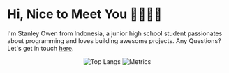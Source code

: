 # __Hi, Nice to Meet You 👋👨🏽‍💻__

I'm Stanley Owen from Indonesia, a junior high school student passionates about programming and loves building awesome projects. Any Questions? Let's get in touch [here](https://stanleyowen.github.io/contact/).

<div align = 'center'>
<img src = "https://github-readme-stats.vercel.app/api/top-langs/?username=stanleyowen&langs_count=8" alt = "Top Langs">
<img src = "https://metrics.lecoq.io/stanleyowen?template=classic&config.timezone=Asia%2FJakarta" alt = "Metrics">
</div>
